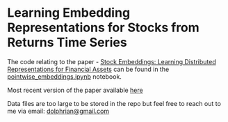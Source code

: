 # Learning Embedding Representations for Stocks from Returns Time Series

The code relating to the paper - [Stock Embeddings: Learning Distributed Representations for Financial Assets](https://arxiv.org/pdf/2202.08968.pdf) can be found in the [pointwise_embeddings.ipynb](https://github.com/rian-dolphin/stock-embeddings/blob/main/pointwise_embeddings.ipynb) notebook.

Most recent version of the paper available [here](https://github.com/rian-dolphin/stock-embeddings/blob/main/Dolphin_Stock_Embeddings.pdf)

Data files are too large to be stored in the repo but feel free to reach out to me via email: dolphrian@gmail.com
